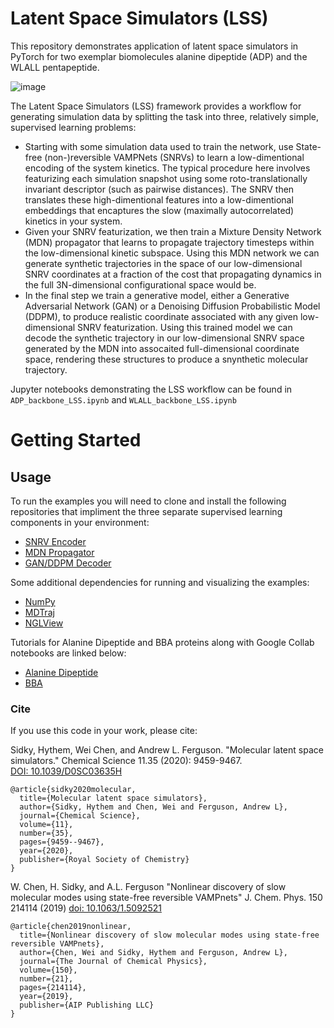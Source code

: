 Latent Space Simulators (LSS)
==============================

This repository demonstrates application of latent space simulators in PyTorch for two exemplar biomolecules alanine dipeptide (ADP) and the WLALL pentapeptide.

![image](https://user-images.githubusercontent.com/40403472/213762365-044c6864-87a5-4e23-83f3-5e9334008a26.png)

The Latent Space Simulators (LSS) framework provides a workflow for generating simulation data by splitting the task into three, relatively simple, supervised learning problems:

* Starting with some simulation data used to train the network, use State-free (non-)reversible VAMPNets (SNRVs) to learn a low-dimentional encoding of the system kinetics. The typical procedure here involves featurizing each simulation snapshot using some roto-translationally invariant descriptor (such as pairwise distances). The SNRV then translates these high-dimentional features into a low-dimentional embeddings that encaptures the slow (maximally autocorrelated) kinetics in your system.
* Given your SNRV featurization, we then train a Mixture Density Network (MDN) propagator that learns to propagate trajectory timesteps within the low-dimensional kinetic subspace. Using this MDN network we can generate synthetic trajectories in the space of our low-dimensional SNRV coordinates at a fraction of the cost that propagating dynamics in the full 3N-dimensional configurational space would be.
* In the final step we train a generative model, either a Generative Adversarial Network (GAN) or a Denoising Diffusion Probabilistic Model (DDPM), to produce realistic coordinate associated with any given low-dimensional SNRV featurization. Using this trained model we can decode the synthetic trajectory in our low-dimensional SNRV space generated by the MDN into assocaited full-dimensional coordinate space, rendering these structures to produce a snynthetic molecular trajectory.  

Jupyter notebooks demonstrating the LSS workflow can be found in `ADP_backbone_LSS.ipynb` and `WLALL_backbone_LSS.ipynb`

Getting Started
===============

Usage
------------
To run the examples you will need to clone and install the following repositories that impliment the three separate supervised learning components in your environment:

* [SNRV Encoder](https://github.com/andrewlferguson/snrv)
* [MDN Propagator](https://github.com/Ferg-Lab/mdn_propagator)
* [GAN/DDPM Decoder](https://github.com/Ferg-Lab/molgen)

Some additional dependencies for running and visualizing the examples:

* [NumPy](https://numpy.org/install/)
* [MDTraj](https://www.mdtraj.org/1.9.8.dev0/installation.html)
* [NGLView](https://github.com/nglviewer/nglview#installation)

Tutorials for Alanine Dipeptide and BBA proteins along with Google Collab notebooks are linked below:
* [Alanine Dipeptide](https://github.com/Ferg-Lab/IMSI_LSS)
* [BBA](https://github.com/Ferg-Lab/LSS_BBA)


### Cite

If you use this code in your work, please cite:

Sidky, Hythem, Wei Chen, and Andrew L. Ferguson. "Molecular latent space simulators." Chemical Science 11.35 (2020): 9459-9467. [DOI: 10.1039/D0SC03635H](https://doi.org/10.1039/D0SC03635H)

```
@article{sidky2020molecular,
  title={Molecular latent space simulators},
  author={Sidky, Hythem and Chen, Wei and Ferguson, Andrew L},
  journal={Chemical Science},
  volume={11},
  number={35},
  pages={9459--9467},
  year={2020},
  publisher={Royal Society of Chemistry}
}
```

W. Chen, H. Sidky, and A.L. Ferguson "Nonlinear discovery of slow molecular modes using state-free reversible VAMPnets" 
J. Chem. Phys. 150 214114 (2019) [doi: 10.1063/1.5092521](https://doi.org/10.1063/1.5092521)

```
@article{chen2019nonlinear,
  title={Nonlinear discovery of slow molecular modes using state-free reversible VAMPnets},
  author={Chen, Wei and Sidky, Hythem and Ferguson, Andrew L},
  journal={The Journal of Chemical Physics},
  volume={150},
  number={21},
  pages={214114},
  year={2019},
  publisher={AIP Publishing LLC}
}
```
